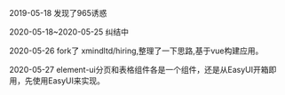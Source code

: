 2019-05-18  发现了965诱惑

2020-05-18~2020-05-25 纠结中

2020-05-26 fork了 xmindltd/hiring,整理了一下思路,基于vue构建应用。

2020-05-27 element-ui分页和表格组件各是一个组件，还是从EasyUI开箱即用，先使用EasyUI来实现。

